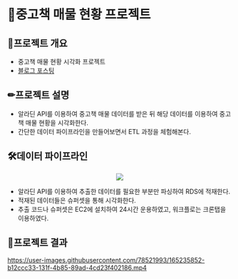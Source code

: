 # 📕중고책 매물 현황 프로젝트

## 📄프로젝트 개요
- 중고책 매물 현황 시각화 프로젝트  
- [블로그 포스팅](https://kgw7401.tistory.com/category/%ED%94%84%EB%A1%9C%EC%A0%9D%ED%8A%B8/%EC%95%8C%EB%9D%BC%EB%94%98%20%EC%A4%91%EA%B3%A0%EC%B1%85%20%ED%94%84%EB%A1%9C%EC%A0%9D%ED%8A%B8)

## ✏프로젝트 설명
- 알라딘 API를 이용하여 중고책 매물 데이터를 받은 뒤 해당 데이터를 이용하여 중고책 매물 현황을 시각화한다.
- 간단한 데이터 파이프라인을 만들어보면서 ETL 과정을 체험해본다.

## 🛠데이터 파이프라인
<p align="center">
  <img src="https://user-images.githubusercontent.com/78521993/165237530-504a1c9a-66a6-4abb-b8d8-f918517f7719.png" />
</p>
  
- 알라딘 API를 이용하여 추출한 데이터를 필요한 부분만 파싱하여 RDS에 적재한다.
- 적재된 데이터들은 슈퍼셋을 통해 시각화한다. 
- 추출 코드나 슈퍼셋은 EC2에 설치하여 24시간 운용하였고, 워크플로는 크론탭을 이용하였다.

## 🚀프로젝트 결과

https://user-images.githubusercontent.com/78521993/165235852-b12ccc33-131f-4b85-89ad-4cd23f402186.mp4
